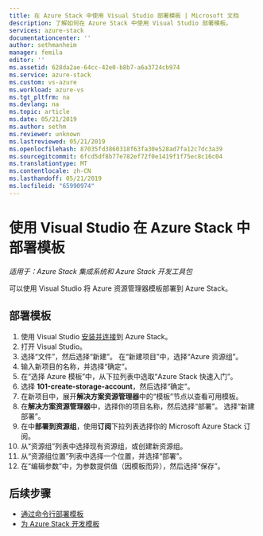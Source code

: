 ```yaml
---
title: 在 Azure Stack 中使用 Visual Studio 部署模板 | Microsoft 文档
description: 了解如何在 Azure Stack 中使用 Visual Studio 部署模板。
services: azure-stack
documentationcenter: ''
author: sethmanheim
manager: femila
editor: ''
ms.assetid: 628da2ae-64cc-42e0-b8b7-a6a3724cb974
ms.service: azure-stack
ms.custom: vs-azure
ms.workload: azure-vs
ms.tgt_pltfrm: na
ms.devlang: na
ms.topic: article
ms.date: 05/21/2019
ms.author: sethm
ms.reviewer: unknown
ms.lastreviewed: 05/21/2019
ms.openlocfilehash: 87035fd3860318f63fa30e528ad7fa12c7dc3a39
ms.sourcegitcommit: 6fcd5df8b77e782ef72f0e1419f1f75ec8c16c04
ms.translationtype: MT
ms.contentlocale: zh-CN
ms.lasthandoff: 05/21/2019
ms.locfileid: "65990974"
---
```

# <a name="deploy-templates-in-azure-stack-using-visual-studio"></a>使用 Visual Studio 在 Azure Stack 中部署模板

*适用于：Azure Stack 集成系统和 Azure Stack 开发工具包*

可以使用 Visual Studio 将 Azure 资源管理器模板部署到 Azure Stack。

## <a name="to-deploy-a-template"></a>部署模板

1. 使用 Visual Studio [安装并连接](azure-stack-install-visual-studio.md)到 Azure Stack。
2. 打开 Visual Studio。
3. 选择“文件”，然后选择“新建”。 在“新建项目”中，选择“Azure 资源组”。
4. 输入新项目的名称，并选择“确定”。
5. 在“选择 Azure 模板”中，从下拉列表中选取“Azure Stack 快速入门”。
6. 选择 **101-create-storage-account**，然后选择“确定”。
7. 在新项目中，展开**解决方案资源管理器**中的“模板”节点以查看可用模板。
8. 在**解决方案资源管理器**中，选择你的项目名称，然后选择“部署”。 选择“新建部署”。
9. 在中**部署到资源组**，使用**订阅**下拉列表选择你的 Microsoft Azure Stack 订阅。
10. 从“资源组”列表中选择现有资源组，或创建新资源组。
11. 从“资源组位置”列表中选择一个位置，并选择“部署”。
12. 在“编辑参数”中，为参数提供值（因模板而异），然后选择“保存”。

## <a name="next-steps"></a>后续步骤

* [通过命令行部署模板](azure-stack-deploy-template-command-line.md)
* [为 Azure Stack 开发模板](azure-stack-develop-templates.md)
